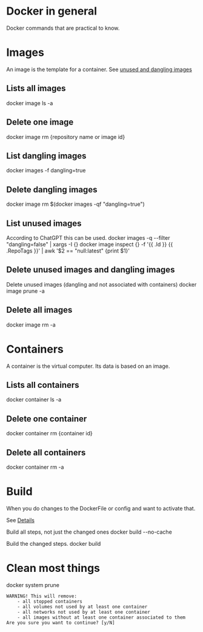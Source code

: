 # Docker in general

Docker commands that are practical to know.

# Images

An image is the template for a container.
See [unused and dangling images](https://stackoverflow.com/questions/45142528/what-is-a-dangling-image-and-what-is-an-unused-image)

## Lists all images
docker image ls -a

## Delete one image
docker image rm {repository name or image id}

## List dangling images
docker images -f dangling=true

## Delete dangling images
docker image rm $(docker images -qf "dangling=true")

## List unused images
According to ChatGPT this can be used.
docker images -q --filter "dangling=false" | xargs -I {} docker image inspect {} -f '{{ .Id }} {{ .RepoTags }}' | awk '$2 == "null:latest" {print $1}'

## Delete unused images and dangling images
Delete unused images (dangling and not associated with containers)
docker image prune -a

## Delete all images
docker image rm -a

# Containers

A container is the virtual computer. Its data is based on an image.

## Lists all containers
docker container ls -a

## Delete one container
docker container rm {container id}

## Delete all containers
docker container rm -a

# Build

When you do changes to the DockerFile or config and want to activate that.

See [Details](https://stackoverflow.com/questions/35594987/how-to-force-docker-for-a-clean-build-of-an-image)

Build all steps, not just the changed ones
docker build --no-cache

Build the changed steps.
docker build

# Clean most things

docker system prune

```
WARNING! This will remove:
    - all stopped containers
    - all volumes not used by at least one container
    - all networks not used by at least one container
    - all images without at least one container associated to them
Are you sure you want to continue? [y/N] 
```

